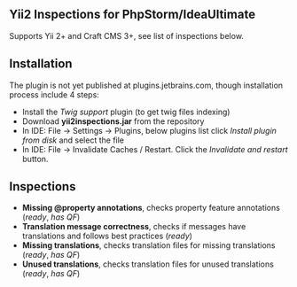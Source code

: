 Yii2 Inspections for PhpStorm/IdeaUltimate
---
Supports Yii 2+ and Craft CMS 3+, see list of inspections below.

Installation
---

The plugin is not yet published at plugins.jetbrains.com, though installation process include 4 steps:
- Install the *Twig support* plugin (to get twig files indexing)
- Download **yii2inspections.jar** from the repository
- In IDE: File -> Settings -> Plugins, below plugins list click *Install plugin from disk* and select the file
- In IDE: File -> Invalidate Caches / Restart. Click the *Invalidate and restart* button.

Inspections
---
- **Missing @property annotations**, checks property feature annotations (*ready*, *has QF*)
- **Translation message correctness**, checks if messages have translations and follows best practices (*ready*)
- **Missing translations**, checks translation files for missing translations (*ready*, *has QF*)
- **Unused translations**, checks translation files for unused translations (*ready*, *has QF*)
